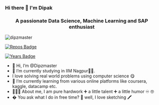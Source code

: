 ### Hi there 👋 I'm Dipak
<h3 align="center">A passionate Data Science, Machine Learning and SAP enthusiast</h3>

<img src="https://komarev.com/ghpvc/?username=dipzmaster" alt="dipzmaster" />
  
[![Repos Badge](https://badges.pufler.dev/repos/dipzmaster)](https://badges.pufler.dev)

[![Years Badge](https://badges.pufler.dev/years/dipzmaster)](https://badges.pufler.dev)


- 👋 Hi, I’m @Dipzmaster
- 🔭 I’m currently studying in IIM Nagpur🐱‍💻. 
-  I love solving real world problems using computer science 😋
- 🌱 I’m currently learning from various online platforms like coursera, kaggle, datacamp etc.
- 👨🏻‍🎓 About me, I am pure hardwork ➕ a little talent ➕ a little humor ♾️ 🤓
- � You ask what I do in free time? 🤔 well, I love sketching 🖍️ 
